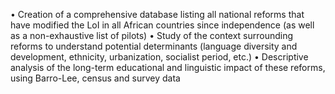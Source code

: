 •	Creation of a comprehensive database listing all national reforms that have modified the LoI in all African countries since independence (as well as a non-exhaustive list of pilots)
•	Study of the context surrounding reforms to understand potential determinants (language diversity and development, ethnicity, urbanization, socialist period, etc.)
•	Descriptive analysis of the long-term educational and linguistic impact of these reforms, using Barro-Lee, census and survey data
